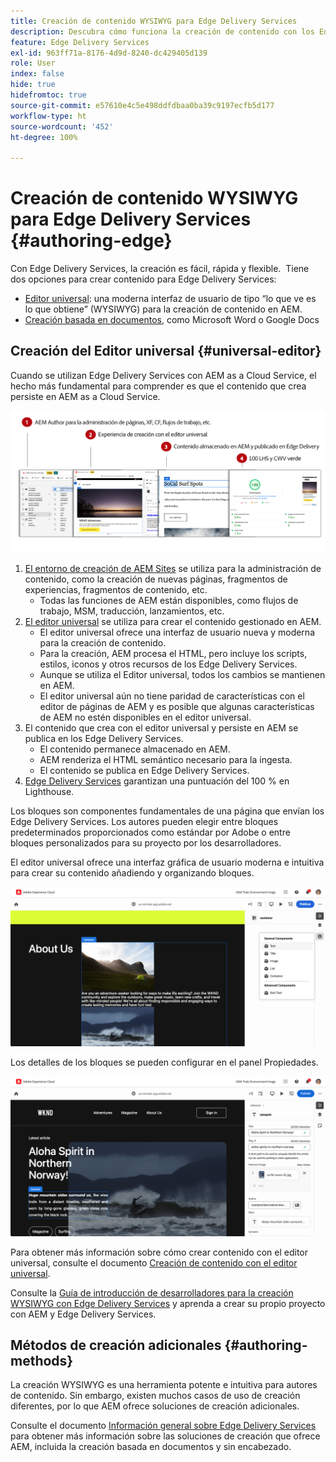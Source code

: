 ```yaml
---
title: Creación de contenido WYSIWYG para Edge Delivery Services
description: Descubra cómo funciona la creación de contenido con los Edge Delivery Services y cómo crear contenido de AEM con Edge Delivery Services.
feature: Edge Delivery Services
exl-id: 963ff71a-8176-4d9d-8240-dc429405d139
role: User
index: false
hide: true
hidefromtoc: true
source-git-commit: e57610e4c5e498ddfdbaa0ba39c9197ecfb5d177
workflow-type: ht
source-wordcount: '452'
ht-degree: 100%

---
```



# Creación de contenido WYSIWYG para Edge Delivery Services {#authoring-edge}

Con Edge Delivery Services, la creación es fácil, rápida y flexible.  Tiene dos opciones para crear contenido para Edge Delivery Services:

* [Editor universal](#universal-editor): una moderna interfaz de usuario de tipo “lo que ve es lo que obtiene” (WYSIWYG) para la creación de contenido en AEM.
* [Creación basada en documentos](#document-based), como Microsoft Word o Google Docs

## Creación del Editor universal {#universal-editor}

Cuando se utilizan Edge Delivery Services con AEM as a Cloud Service, el hecho más fundamental para comprender es que el contenido que crea persiste en AEM as a Cloud Service.

![Cómo funciona la creación WYSIWYG con Edge Delivery Services](assets/how-aem-edge-works.png)

1. [El entorno de creación de AEM Sites](/help/sites-cloud/authoring/quick-start.md) se utiliza para la administración de contenido, como la creación de nuevas páginas, fragmentos de experiencias, fragmentos de contenido, etc.
   * Todas las funciones de AEM están disponibles, como flujos de trabajo, MSM, traducción, lanzamientos, etc.
1. [El editor universal](/help/sites-cloud/authoring/universal-editor/authoring.md) se utiliza para crear el contenido gestionado en AEM.
   * El editor universal ofrece una interfaz de usuario nueva y moderna para la creación de contenido.
   * Para la creación, AEM procesa el HTML, pero incluye los scripts, estilos, iconos y otros recursos de los Edge Delivery Services.
   * Aunque se utiliza el Editor universal, todos los cambios se mantienen en AEM.
   * El editor universal aún no tiene paridad de características con el editor de páginas de AEM y es posible que algunas características de AEM no estén disponibles en el editor universal.
1. El contenido que crea con el editor universal y persiste en AEM se publica en los Edge Delivery Services.
   * El contenido permanece almacenado en AEM.
   * AEM renderiza el HTML semántico necesario para la ingesta.
   * El contenido se publica en Edge Delivery Services.
1. [Edge Delivery Services](/help/edge/developer/keeping-it-100.md) garantizan una puntuación del 100 % en Lighthouse.

Los bloques son componentes fundamentales de una página que envían los Edge Delivery Services. Los autores pueden elegir entre bloques predeterminados proporcionados como estándar por Adobe o entre bloques personalizados para su proyecto por los desarrolladores.

El editor universal ofrece una interfaz gráfica de usuario moderna e intuitiva para crear su contenido añadiendo y organizando bloques.

![Añadir y ordenar bloques en el editor universal](assets/blocks.png)

Los detalles de los bloques se pueden configurar en el panel Propiedades.

![Configuración de propiedades de bloque](assets/block-properties.png)

Para obtener más información sobre cómo crear contenido con el editor universal, consulte el documento [Creación de contenido con el editor universal](/help/sites-cloud/authoring/universal-editor/authoring.md).

Consulte la [Guía de introducción de desarrolladores para la creación WYSIWYG con Edge Delivery Services](/help/edge/wysiwyg-authoring/edge-dev-getting-started.md) y aprenda a crear su propio proyecto con AEM y Edge Delivery Services.

## Métodos de creación adicionales  {#authoring-methods}

La creación WYSIWYG es una herramienta potente e intuitiva para autores de contenido. Sin embargo, existen muchos casos de uso de creación diferentes, por lo que AEM ofrece soluciones de creación adicionales.

Consulte el documento [Información general sobre Edge Delivery Services](/help/edge/overview.md#authoring-method) para obtener más información sobre las soluciones de creación que ofrece AEM, incluida la creación basada en documentos y sin encabezado.
